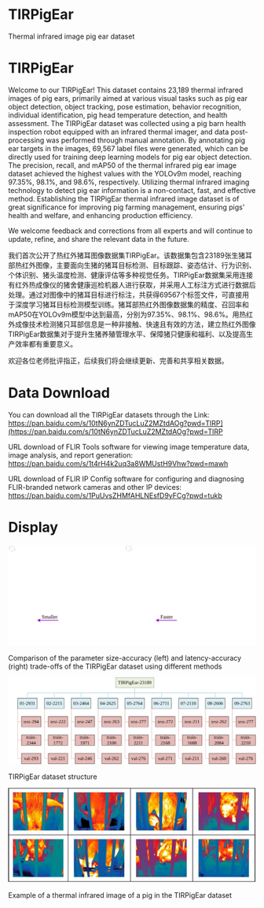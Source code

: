 # TIRPigEar
Thermal infrared image pig ear dataset
# TIRPigEar
Welcome to our TIRPigEar! This dataset contains 23,189 thermal infrared images of pig ears, primarily aimed at various visual tasks such as pig ear object detection, object tracking, pose estimation, behavior recognition, individual identification, pig head temperature detection, and health assessment. The TIRPigEar dataset was collected using a pig barn health inspection robot equipped with an infrared thermal imager, and data post-processing was performed through manual annotation. By annotating pig ear targets in the images, 69,567 label files were generated, which can be directly used for training deep learning models for pig ear object detection. The precision, recall, and mAP50 of the thermal infrared pig ear image dataset achieved the highest values with the YOLOv9m model, reaching 97.35%, 98.1%, and 98.6%, respectively. Utilizing thermal infrared imaging technology to detect pig ear information is a non-contact, fast, and effective method. Establishing the TIRPigEar thermal infrared image dataset is of great significance for improving pig farming management, ensuring pigs' health and welfare, and enhancing production efficiency.

We welcome feedback and corrections from all experts and will continue to update, refine, and share the relevant data in the future.

我们首次公开了热红外猪耳图像数据集TIRPigEar。该数据集包含23189张生猪耳部热红外图像，主要面向生猪的猪耳目标检测、目标跟踪、姿态估计、行为识别、个体识别、猪头温度检测、健康评估等多种视觉任务。TIRPigEar数据集采用连接有红外热成像仪的猪舍健康巡检机器人进行获取，并采用人工标注方式进行数据后处理。通过对图像中的猪耳目标进行标注，共获得69567个标签文件，可直接用于深度学习猪耳目标检测模型训练。猪耳部热红外图像数据集的精度、召回率和mAP50在YOLOv9m模型中达到最高，分别为97.35%、98.1%、98.6%。用热红外成像技术检测猪只耳部信息是一种非接触、快速且有效的方法，建立热红外图像TIRPigEar数据集对于提升生猪养殖管理水平、保障猪只健康和福利、以及提高生产效率都有重要意义。

欢迎各位老师批评指正，后续我们将会继续更新、完善和共享相关数据。

# Data Download
You can download all the TIRPigEar datasets through the Link: https://pan.baidu.com/s/10tN6ynZDTucLuZ2MZtdAOg?pwd=TIRP](https://pan.baidu.com/s/10tN6ynZDTucLuZ2MZtdAOg?pwd=TIRP

URL download of FLIR Tools software for viewing image temperature data, image analysis, and report generation: https://pan.baidu.com/s/1t4rH4k2uq3a8WMUstH9Vhw?pwd=mawh

URL download of FLIR IP Config software for configuring and diagnosing FLIR-branded network cameras and other IP devices: https://pan.baidu.com/s/1PuUvsZHMfAHLNEsfD9yFCg?pwd=tukb

# Display

![Comparison of the parameter size-accuracy (left) and latency-accuracy (right) trade-offs of the TIRPigEar dataset using different methods](https://github.com/maweihong/TIRPigEar/blob/main/images/Comparison%20of%20the%20parameter%20size-accuracy%20(left)%20and%20latency-accuracy%20(right)%20trade-offs%20of%20the%20TIRPigEar%20dataset%20using%20different%20methods.svg)

Comparison of the parameter size-accuracy (left) and latency-accuracy (right) trade-offs of the TIRPigEar dataset using different methods

![TIRPigEar dataset structure](https://github.com/maweihong/TIRPigEar/blob/main/images/TIRPigEar%20dataset%20structure.svg) 

TIRPigEar dataset structure

![Example of a thermal infrared image of a pig in the TIRPigEar dataset](https://github.com/maweihong/TIRPigEar/blob/main/images/Example%20of%20a%20thermal%20infrared%20image%20of%20a%20pig%20in%20the%20TIRPigEar%20dataset.jpg)

Example of a thermal infrared image of a pig in the TIRPigEar dataset


